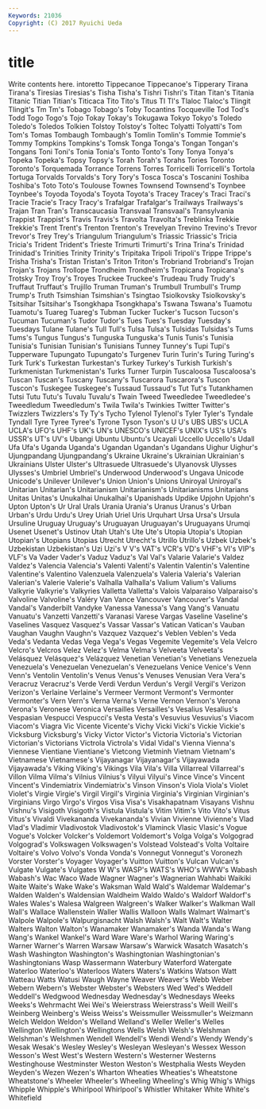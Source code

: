 ```yaml
---
Keywords: 21036 
Copyright: (C) 2017 Ryuichi Ueda
---
```


# title

Write contents here.
intoretto Tippecanoe Tippecanoe's Tipperary
Tirana Tirana's Tiresias Tiresias's Tisha Tisha's Tishri Tishri's Titan Titan's
Titania Titanic Titian Titian's Titicaca Tito Tito's Titus Tl Tl's
Tlaloc Tlaloc's Tlingit Tlingit's Tm Tm's Tobago Tobago's Toby Tocantins
Tocqueville Tod Tod's Todd Togo Togo's Tojo Tokay Tokay's Tokugawa
Tokyo Tokyo's Toledo Toledo's Toledos Tolkien Tolstoy Tolstoy's Toltec Tolyatti
Tolyatti's Tom Tom's Tomas Tombaugh Tombaugh's Tomlin Tomlin's Tommie Tommie's
Tommy Tompkins Tompkins's Tomsk Tonga Tonga's Tongan Tongan's Tongans Toni
Toni's Tonia Tonia's Tonto Tonto's Tony Tonya Tonya's Topeka Topeka's
Topsy Topsy's Torah Torah's Torahs Tories Toronto Toronto's Torquemada Torrance
Torrens Torres Torricelli Torricelli's Tortola Tortuga Torvalds Torvalds's Tory Tory's
Tosca Tosca's Toscanini Toshiba Toshiba's Toto Toto's Toulouse Townes Townsend
Townsend's Toynbee Toynbee's Toyoda Toyoda's Toyota Toyota's Tracey Tracey's Traci
Traci's Tracie Tracie's Tracy Tracy's Trafalgar Trafalgar's Trailways Trailways's Trajan
Tran Tran's Transcaucasia Transvaal Transvaal's Transylvania Trappist Trappist's Travis Travis's
Travolta Travolta's Treblinka Trekkie Trekkie's Trent Trent's Trenton Trenton's Trevelyan
Trevino Trevino's Trevor Trevor's Trey Trey's Triangulum Triangulum's Triassic Triassic's
Tricia Tricia's Trident Trident's Trieste Trimurti Trimurti's Trina Trina's Trinidad
Trinidad's Trinities Trinity Trinity's Tripitaka Tripoli Tripoli's Trippe Trippe's Trisha
Trisha's Tristan Tristan's Triton Triton's Trobriand Trobriand's Trojan Trojan's Trojans
Trollope Trondheim Trondheim's Tropicana Tropicana's Trotsky Troy Troy's Troyes Truckee
Truckee's Trudeau Trudy Trudy's Truffaut Truffaut's Trujillo Truman Truman's Trumbull
Trumbull's Trump Trump's Truth Tsimshian Tsimshian's Tsingtao Tsiolkovsky Tsiolkovsky's Tsitsihar
Tsitsihar's Tsongkhapa Tsongkhapa's Tswana Tswana's Tuamotu Tuamotu's Tuareg Tuareg's Tubman
Tucker Tucker's Tucson Tucson's Tucuman Tucuman's Tudor Tudor's Tues Tues's
Tuesday Tuesday's Tuesdays Tulane Tulane's Tull Tull's Tulsa Tulsa's Tulsidas
Tulsidas's Tums Tums's Tungus Tungus's Tunguska Tunguska's Tunis Tunis's Tunisia
Tunisia's Tunisian Tunisian's Tunisians Tunney Tunney's Tupi Tupi's Tupperware Tupungato
Tupungato's Turgenev Turin Turin's Turing Turing's Turk Turk's Turkestan Turkestan's
Turkey Turkey's Turkish Turkish's Turkmenistan Turkmenistan's Turks Turner Turpin Tuscaloosa
Tuscaloosa's Tuscan Tuscan's Tuscany Tuscany's Tuscarora Tuscarora's Tuscon Tuscon's Tuskegee
Tuskegee's Tussaud Tussaud's Tut Tut's Tutankhamen Tutsi Tutu Tutu's Tuvalu
Tuvalu's Twain Tweed Tweedledee Tweedledee's Tweedledum Tweedledum's Twila Twila's Twinkies
Twitter Twitter's Twizzlers Twizzlers's Ty Ty's Tycho Tylenol Tylenol's Tyler
Tyler's Tyndale Tyndall Tyre Tyree Tyree's Tyrone Tyson Tyson's U
U's UBS UBS's UCLA UCLA's UFO's UHF's UK's UN's UNESCO's
UNICEF's UNIX's US's USA's USSR's UT's UV's Ubangi Ubuntu Ubuntu's
Ucayali Uccello Uccello's Udall Ufa Ufa's Uganda Uganda's Ugandan Ugandan's
Ugandans Uighur Uighur's Ujungpandang Ujungpandang's Ukraine Ukraine's Ukrainian Ukrainian's Ukrainians
Ulster Ulster's Ultrasuede Ultrasuede's Ulyanovsk Ulysses Ulysses's Umbriel Umbriel's Underwood
Underwood's Ungava Unicode Unicode's Unilever Unilever's Union Union's Unions Uniroyal
Uniroyal's Unitarian Unitarian's Unitarianism Unitarianism's Unitarianisms Unitarians Unitas Unitas's Unukalhai
Unukalhai's Upanishads Updike Upjohn Upjohn's Upton Upton's Ur Ural Urals
Urania Urania's Uranus Uranus's Urban Urban's Urdu Urdu's Urey Uriah
Uriel Uris Urquhart Ursa Ursa's Ursula Ursuline Uruguay Uruguay's Uruguayan
Uruguayan's Uruguayans Urumqi Usenet Usenet's Ustinov Utah Utah's Ute Ute's
Utopia Utopia's Utopian Utopian's Utopians Utopias Utrecht Utrecht's Utrillo Utrillo's
Uzbek Uzbek's Uzbekistan Uzbekistan's Uzi Uzi's V V's VAT's VCR's
VD's VHF's VI's VIP's VLF's Va Vader Vader's Vaduz Vaduz's
Val Val's Valarie Valarie's Valdez Valdez's Valencia Valencia's Valenti Valenti's
Valentin Valentin's Valentine Valentine's Valentino Valenzuela Valenzuela's Valeria Valeria's Valerian
Valerian's Valerie Valerie's Valhalla Valhalla's Valium Valium's Valiums Valkyrie Valkyrie's
Valkyries Valletta Valletta's Valois Valparaiso Valparaiso's Valvoline Valvoline's Valéry Van
Vance Vancouver Vancouver's Vandal Vandal's Vanderbilt Vandyke Vanessa Vanessa's Vang
Vang's Vanuatu Vanuatu's Vanzetti Vanzetti's Varanasi Varese Vargas Vaseline Vaseline's
Vaselines Vasquez Vasquez's Vassar Vassar's Vatican Vatican's Vauban Vaughan Vaughn
Vaughn's Vazquez Vazquez's Veblen Veblen's Veda Veda's Vedanta Vedas Vega
Vega's Vegas Vegemite Vegemite's Vela Velcro Velcro's Velcros Velez Velez's
Velma Velma's Velveeta Velveeta's Velásquez Velásquez's Velázquez Venetian Venetian's Venetians
Venezuela Venezuela's Venezuelan Venezuelan's Venezuelans Venice Venice's Venn Venn's Ventolin
Ventolin's Venus Venus's Venuses Venusian Vera Vera's Veracruz Veracruz's Verde
Verdi Verdun Verdun's Vergil Vergil's Verizon Verizon's Verlaine Verlaine's Vermeer
Vermont Vermont's Vermonter Vermonter's Vern Vern's Verna Verna's Verne Vernon
Vernon's Verona Verona's Veronese Veronica Versailles Versailles's Vesalius Vesalius's Vespasian
Vespucci Vespucci's Vesta Vesta's Vesuvius Vesuvius's Viacom Viacom's Viagra Vic
Vicente Vicente's Vichy Vicki Vicki's Vickie Vickie's Vicksburg Vicksburg's Vicky
Victor Victor's Victoria Victoria's Victorian Victorian's Victorians Victrola Victrola's Vidal
Vidal's Vienna Vienna's Viennese Vientiane Vientiane's Vietcong Vietminh Vietnam Vietnam's
Vietnamese Vietnamese's Vijayanagar Vijayanagar's Vijayawada Vijayawada's Viking Viking's Vikings Vila
Vila's Villa Villarreal Villarreal's Villon Vilma Vilma's Vilnius Vilnius's Vilyui
Vilyui's Vince Vince's Vincent Vincent's Vindemiatrix Vindemiatrix's Vinson Vinson's Viola
Viola's Violet Violet's Virgie Virgie's Virgil Virgil's Virginia Virginia's Virginian
Virginian's Virginians Virgo Virgo's Virgos Visa Visa's Visakhapatnam Visayans Vishnu
Vishnu's Visigoth Visigoth's Vistula Vistula's Vitim Vitim's Vito Vito's Vitus
Vitus's Vivaldi Vivekananda Vivekananda's Vivian Vivienne Vivienne's Vlad Vlad's Vladimir
Vladivostok Vladivostok's Vlaminck Vlasic Vlasic's Vogue Vogue's Volcker Volcker's Voldemort
Voldemort's Volga Volga's Volgograd Volgograd's Volkswagen Volkswagen's Volstead Volstead's Volta
Voltaire Voltaire's Volvo Volvo's Vonda Vonda's Vonnegut Vonnegut's Voronezh Vorster
Vorster's Voyager Voyager's Vuitton Vuitton's Vulcan Vulcan's Vulgate Vulgate's Vulgates
W W's WASP's WATS's WHO's WWW's Wabash Wabash's Wac Waco
Wade Wagner Wagner's Wagnerian Wahhabi Waikiki Waite Waite's Wake Wake's
Waksman Wald Wald's Waldemar Waldemar's Walden Walden's Waldensian Waldheim Waldo
Waldo's Waldorf Waldorf's Wales Wales's Walesa Walgreen Walgreen's Walker Walker's
Walkman Wall Wall's Wallace Wallenstein Waller Wallis Walloon Walls Walmart
Walmart's Walpole Walpole's Walpurgisnacht Walsh Walsh's Walt Walt's Walter Walters
Walton Walton's Wanamaker Wanamaker's Wanda Wanda's Wang Wang's Wankel Wankel's
Ward Ware Ware's Warhol Waring Waring's Warner Warner's Warren Warsaw
Warsaw's Warwick Wasatch Wasatch's Wash Washington Washington's Washingtonian Washingtonian's Washingtonians
Wasp Wassermann Waterbury Waterford Watergate Waterloo Waterloo's Waterloos Waters Waters's
Watkins Watson Watt Watteau Watts Watusi Waugh Wayne Weaver Weaver's
Webb Weber Webern Webern's Webster Webster's Websters Wed Wed's Weddell
Weddell's Wedgwood Wednesday Wednesday's Wednesdays Weeks Weeks's Wehrmacht Wei Wei's
Weierstrass Weierstrass's Weill Weill's Weinberg Weinberg's Weiss Weiss's Weissmuller Weissmuller's
Weizmann Welch Weldon Weldon's Welland Welland's Weller Weller's Welles Wellington
Wellington's Wellingtons Wells Welsh Welsh's Welshman Welshman's Welshmen Wendell Wendell's
Wendi Wendi's Wendy Wendy's Wesak Wesak's Wesley Wesley's Wesleyan Wesleyan's
Wessex Wesson Wesson's West West's Western Western's Westerner Westerns Westinghouse
Westminster Weston Weston's Westphalia Wests Weyden Weyden's Wezen Wezen's Wharton
Wheaties Wheaties's Wheatstone Wheatstone's Wheeler Wheeler's Wheeling Wheeling's Whig Whig's
Whigs Whipple Whipple's Whirlpool Whirlpool's Whistler Whitaker White White's Whitefield
